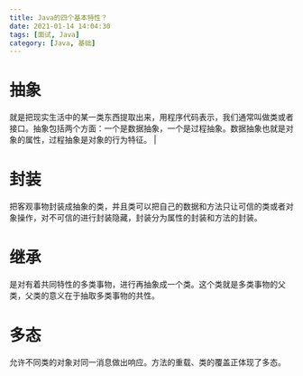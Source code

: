 ```yaml
---
title: Java的四个基本特性？
date: 2021-01-14 14:04:30
tags: [面试, Java]
category: [Java, 基础]
---
```


# 抽象

就是把现实生活中的某一类东西提取出来，用程序代码表示，我们通常叫做类或者接口。抽象包括两个方面：一个是数据抽象，一个是过程抽象。数据抽象也就是对象的属性，过程抽象是对象的行为特征。 |

# 封装

把客观事物封装成抽象的类，并且类可以把自己的数据和方法只让可信的类或者对象操作，对不可信的进行封装隐藏，封装分为属性的封装和方法的封装。

# 继承

是对有着共同特性的多类事物，进行再抽象成一个类。这个类就是多类事物的父类，父类的意义在于抽取多类事物的共性。 

# 多态

允许不同类的对象对同一消息做出响应。方法的重载、类的覆盖正体现了多态。 

